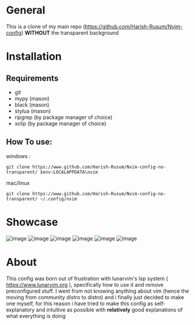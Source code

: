 # General
This is a clone of my main repo (https://github.com/Harish-Rusum/Nvim-config) **WITHOUT** the transparent background

# Installation

## Requirements
-  git
- mypy (mason)
- black (mason)
- stylua (mason)
- ripgrep (by package manager of choice)
- xclip (by package manager of choice)

## How To use:
windows : 
```
git clone https://www.github.com/Harish-Rusum/Nvim-config-no-transparent/ $env:LOCALAPPDATA\nvim 
```

mac/linux
```
git clone https://www.github.com/Harish-Rusum/Nvim-config-no-transparent/ ~/.config/nvim
```
# Showcase
![image](https://github.com/user-attachments/assets/07e82487-3f05-4534-8558-b1bcd1acc799)
![image](https://github.com/user-attachments/assets/e31e8a0e-4301-4e43-aa63-d6d11cfd4107)
![image](https://github.com/user-attachments/assets/164b82f0-bde0-41a6-b063-b3fb86f632d4)
![image](https://github.com/user-attachments/assets/af1e6277-197a-4452-befc-7f5e9398cd99)
![image](https://github.com/user-attachments/assets/d0398ffe-e25d-4cd3-a7a1-64fb162b6439)
![image](https://github.com/user-attachments/assets/82a1653f-ae85-4510-bf2b-988720f4df27)


# About

This config was born out of frustration with lunarvim's lsp system ( https://www.lunarvim.org ), specifically how to use it and remove preconfigured stuff.
I went from not knowing anything about vim (hence the moving from community distro to distro) and i finally just decided to make one myself, for this reason i have tried to make this config as self-explanatory and intuitive as possible with **relatively** good explanations of what everything is doing 

